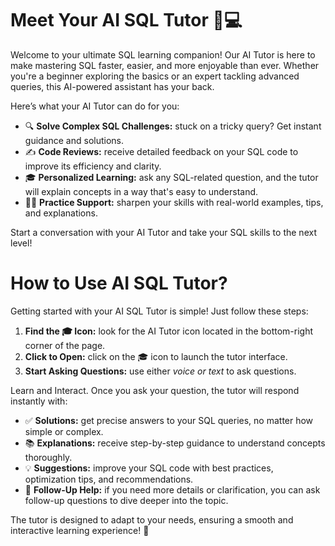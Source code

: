 # Meet Your AI SQL Tutor 🤖💻

Welcome to your ultimate SQL learning companion! Our AI Tutor is here to make mastering SQL faster, easier, and more enjoyable than ever. Whether you're a beginner exploring the basics or an expert tackling advanced queries, this AI-powered assistant has your back.

Here’s what your AI Tutor can do for you:

- 🔍 **Solve Complex SQL Challenges:** stuck on a tricky query? Get instant guidance and solutions.
- ✍️ **Code Reviews:** receive detailed feedback on your SQL code to improve its efficiency and clarity.
- 🎓 **Personalized Learning:** ask any SQL-related question, and the tutor will explain concepts in a way that's easy to understand.
- 🙋‍♂️ **Practice Support:** sharpen your skills with real-world examples, tips, and explanations.

Start a conversation with your AI Tutor and take your SQL skills to the next level!

# How to Use AI SQL Tutor?

Getting started with your AI SQL Tutor is simple! Just follow these steps:

1. **Find the 🎓 Icon:** look for the AI Tutor icon located in the bottom-right corner of the page.
2. **Click to Open:** click on the 🎓 icon to launch the tutor interface.
3. **Start Asking Questions:** use either _voice or text_ to ask questions. 

Learn and Interact. Once you ask your question, the tutor will respond instantly with:

- ✅ **Solutions:** get precise answers to your SQL queries, no matter how simple or complex.
- 📚 **Explanations:** receive step-by-step guidance to understand concepts thoroughly.
- 💡 **Suggestions:** improve your SQL code with best practices, optimization tips, and recommendations.
- 🔄 **Follow-Up Help:** if you need more details or clarification, you can ask follow-up questions to dive deeper into the topic.

The tutor is designed to adapt to your needs, ensuring a smooth and interactive learning experience! 🎯